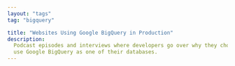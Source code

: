 ```yaml
---
layout: "tags"
tag: "bigquery"

title: "Websites Using Google BigQuery in Production"
description:
  Podcast episodes and interviews where developers go over why they chose to
  use Google BigQuery as one of their databases.
---
```

